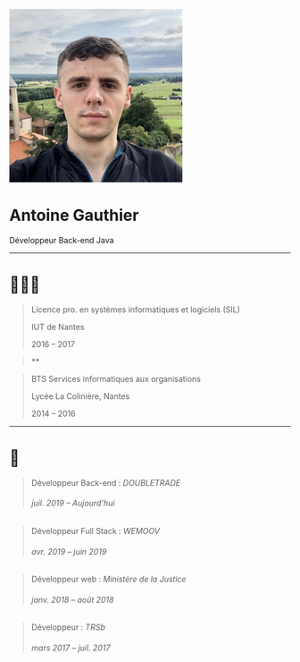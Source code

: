 ![](./profile.jpeg)

# Antoine Gauthier

Développeur Back-end Java

---

# 👨🏻‍🎓

> Licence pro. en systèmes informatiques et logiciels (SIL)
>
> IUT de Nantes
>
> 2016 – 2017

> **

> BTS Services informatiques aux organisations
>
> Lycée La Colinière, Nantes
>
> 2014 – 2016

---

# 💼

> Développeur Back-end : _DOUBLETRADE_
>
> ###### juil. 2019 – Aujourd’hui

> Développeur Full Stack : _WEMOOV_
>
> ###### avr. 2019 – juin 2019

> Développeur web : _Ministère de la Justice_
>
> ###### janv. 2018 – août 2018

> Développeur : _TRSb_
>
> ###### mars 2017 – juil. 2017

